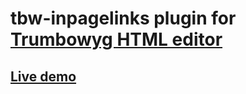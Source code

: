 # tbw-inpagelinks plugin for [Trumbowyg HTML editor](https://alex-d.github.io/Trumbowyg//)
## [Live demo](https://vku-nsk.github.io/tbw-inpagelinks//)
